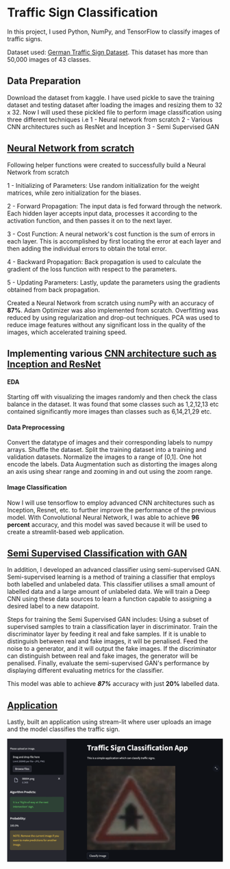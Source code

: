 # Traffic Sign Classification

In this project, I used Python, NumPy, and TensorFlow to classify images of traffic signs.

Dataset used: [German Traffic Sign Dataset](https://www.kaggle.com/datasets/meowmeowmeowmeowmeow/gtsrb-german-traffic-sign). This dataset has more than 50,000 images of 43 classes.

## Data Preparation
Download the dataset from kaggle. I have used pickle to save the training dataset and testing dataset after loading the images and resizing them to 32 x 32. Now I will used these pickled file to perform image classification using three different techniques i.e
1 - Neural network from scratch
2 - Various CNN architectures such as ResNet and Inception
3 - Semi Supervised GAN

## [Neural Network from scratch](https://github.com/raofida75/Image-Classification-Application/blob/main/1.%20NN%20from%20scratch/Traffic_Sign_Classifier_NumPy.ipynb)
Following helper functions were created to successfully build a Neural Network from scratch

1 - Initializing of Parameters: Use random initialization for the weight matrices, while zero initialization for the biases.

2 - Forward Propagation: The input data is fed forward through the network. Each hidden layer accepts input data, processes it according to the activation function, and then passes it on to the next layer.

3 - Cost Function: A neural network's cost function is the sum of errors in each layer. This is accomplished by first locating the error at each layer and       then adding the individual errors to obtain the total error.

4 - Backward Propagation: Back propagation is used to calculate the gradient of the loss function with respect to the parameters.

5 - Updating Parameters: Lastly, update the parameters using the gradients obtained from back propagation.

Created a Neural Network from scratch using numPy with an accuracy of <b>87%</b>. Adam Optimizer was also implemented from scratch. Overfitting was reduced by using regularization and drop-out techniques. PCA was used to reduce image features without any significant loss in the quality of the images, which accelerated training speed. 

## Implementing various [CNN architecture such as Inception and ResNet](https://github.com/raofida75/Image-Classification-Application/blob/main/2.%20CNN/Traffic_Sign_Classifier_Keras.ipynb)
#### EDA
Starting off with visualizing the images randomly and then check the class balance in the dataset. It was found that some classes such as 1,2,12,13 etc contained significantly more images than classes such as 6,14,21,29 etc.
#### Data Preprocessing
Convert the datatype of images and their corresponding labels to numpy arrays.
Shuffle the dataset.
Split the training dataset into a training and validation datasets.
Normalize the images to a range of [0,1].
One hot encode the labels.
Data Augmentation such as distorting the images along an axis using shear range and zooming in and out using the zoom range.
#### Image Classification
Now I will use tensorflow to employ advanced CNN architectures such as Inception, Resnet, etc. to further improve the performance of the previous model.
With Convolutional Neural Network, I was able to achieve <b>96 percent</b> accuracy, and this model was saved because it will be used to create a streamlit-based web application.

## [Semi Supervised Classification with GAN](https://github.com/raofida75/Image-Classification-Application/blob/main/3.%20Semi-supervised%20GAN/Semi_Supervised_Classification_with_GAN.ipynb) 
In addition, I developed an advanced classifier using semi-supervised GAN. Semi-supervised learning is a method of training a classifier that employs both labelled and unlabeled data. This classifier utilises a small amount of labelled data and a large amount of unlabeled data. We will train a Deep CNN using these data sources to learn a function capable to assigning a desired label to a new datapoint. 

Steps for training the Semi Supervised GAN includes: 
  Using a subset of supervised samples to train a classification layer in discriminator.
  Train the discriminator layer by feeding it real and fake samples. If it is unable to distinguish between real and fake images, it will be penalised.
  Feed the noise to a generator, and it will output the fake images. If the discriminator can distinguish between real and fake images, the generator will  be penalised.
  Finally, evaluate the semi-supervised GAN's performance by displaying different evaluating metrics for the classifier.

This model was able to achieve <i><b>87%</b></i> accuracy with just <b>20%</b> labelled data.

## [Application](https://github.com/raofida75/Image-Classification-Application/blob/main/app.py)
Lastly, built an application using stream-lit where user uploads an image and the model classifies the traffic sign.
<p align="center">
<img src="https://github.com/raofida75/Image-Classification-Application/blob/main/APP.png" width="750"/>
</p>
